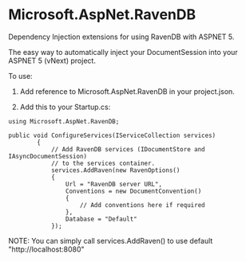 # Microsoft.AspNet.RavenDB
Dependency Injection extensions for using RavenDB with ASPNET 5.

The easy way to automatically inject your DocumentSession into your ASPNET 5 (vNext) project.

To use:

1. Add reference to Microsoft.AspNet.RavenDB in your project.json.

2. Add this to your Startup.cs:

```
using Microsoft.AspNet.RavenDB;

public void ConfigureServices(IServiceCollection services)
        {
            // Add RavenDB services (IDocumentStore and IAsyncDocumentSession)
            // to the services container.
            services.AddRaven(new RavenOptions()
            {
                Url = "RavenDB server URL",
                Conventions = new DocumentConvention()
                {
                    // Add conventions here if required
                },
                Database = "Default" 
            });

```
NOTE: You can simply call services.AddRaven() to use default "http://localhost:8080"
